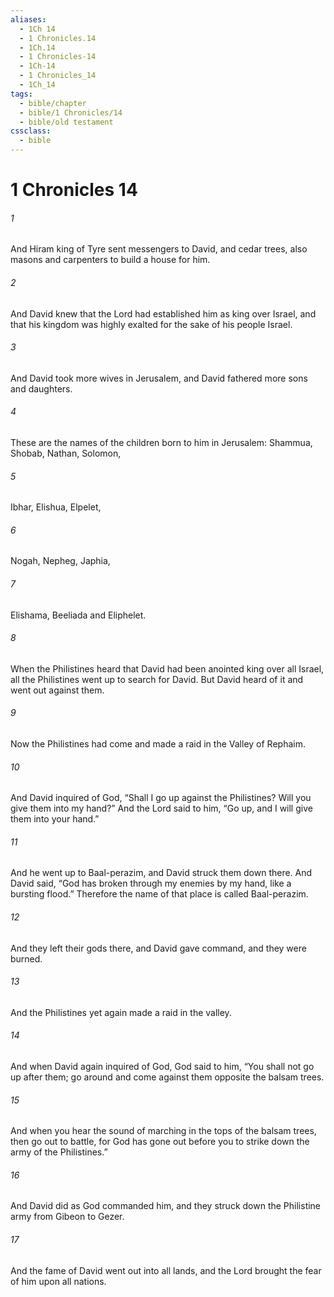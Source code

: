 ```yaml
---
aliases:
  - 1Ch 14
  - 1 Chronicles.14
  - 1Ch.14
  - 1 Chronicles-14
  - 1Ch-14
  - 1 Chronicles_14
  - 1Ch_14
tags:
  - bible/chapter
  - bible/1 Chronicles/14
  - bible/old testament
cssclass:
  - bible
---
```


# 1 Chronicles 14

###### 1
And Hiram king of Tyre sent messengers to David, and cedar trees, also masons and carpenters to build a house for him.
###### 2
And David knew that the Lord had established him as king over Israel, and that his kingdom was highly exalted for the sake of his people Israel.
###### 3
And David took more wives in Jerusalem, and David fathered more sons and daughters.
###### 4
These are the names of the children born to him in Jerusalem: Shammua, Shobab, Nathan, Solomon,
###### 5
Ibhar, Elishua, Elpelet,
###### 6
Nogah, Nepheg, Japhia,
###### 7
Elishama, Beeliada and Eliphelet.
###### 8
When the Philistines heard that David had been anointed king over all Israel, all the Philistines went up to search for David. But David heard of it and went out against them.
###### 9
Now the Philistines had come and made a raid in the Valley of Rephaim.
###### 10
And David inquired of God, “Shall I go up against the Philistines? Will you give them into my hand?” And the Lord said to him, “Go up, and I will give them into your hand.”
###### 11
And he went up to Baal-perazim, and David struck them down there. And David said, “God has broken through my enemies by my hand, like a bursting flood.” Therefore the name of that place is called Baal-perazim.
###### 12
And they left their gods there, and David gave command, and they were burned.
###### 13
And the Philistines yet again made a raid in the valley.
###### 14
And when David again inquired of God, God said to him, “You shall not go up after them; go around and come against them opposite the balsam trees.
###### 15
And when you hear the sound of marching in the tops of the balsam trees, then go out to battle, for God has gone out before you to strike down the army of the Philistines.”
###### 16
And David did as God commanded him, and they struck down the Philistine army from Gibeon to Gezer.
###### 17
And the fame of David went out into all lands, and the Lord brought the fear of him upon all nations.


